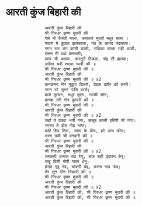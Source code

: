 # आरती कुंज बिहारी की
                   आरती कुंज बिहारी की
                   श्री गिरधर कृष्ण मुरारी की
                   गेले मी बैजंती माला, बजावावे मुरली मधुर बाळा ।
                   श्रावण मे कुंडल झलकाला, नंद के आनंद नंदलाला।
                   गगन सम अंग कांती काली, राधिका चमक राही आली.
                   लतन मी थधे बनमाली;
                   भ्रमर सी अलक, कस्तुरी टिळक, चंद्र सी झलक;
                   ललित चवी श्यामा प्यारी की ॥
                   श्री गिरधर कृष्ण मुरारी की ॥
                   आरती कुंज बिहारी की
                   श्री गिरधर कृष्ण मुरारी की ॥ x2
                   कनकमय मोर मुकुट बिलसे, देवता दर्शन को तरसे।
                   गगन सो सुमन रासि बरसे;
                   बाजे मुरचंग, मधुर मृदंग, ग्वाळीं सांग;
                   प्रत्यक्ष रती गोप कुमारी की ॥
                   श्री गिरधर कृष्ण मुरारी की ॥
                   आरती कुंज बिहारी की
                   श्री गिरधर कृष्ण मुरारी की ॥ x2
                   जहाँ ते प्रकट भयी गंगा, कलुष काली हरिणी श्री गंगा।
                   स्मरण ते होत मोह भांगा;
                   बसी शिव शिश, जाता के बीच, हरे आघ कीच;
                   चरण छवी श्री बनवारी की ॥
                   श्री गिरधर कृष्ण मुरारी की ॥
                   आरती कुंज बिहारी की
                   श्री गिरधर कृष्ण मुरारी की ॥ x2
                   चमकती उज्वल तत रेणू, बाज राही वृंदावन बेनू।
                   चाहू दिसी गोपी ग्वाल धेनु;
                   हंसत मृदु मंद, चांदणी चंद्र, कतत भाव फंद;
                   तेर सुन दीन भिखारी की ॥
                   श्री गिरधर कृष्ण मुरारी की ॥
                   आरती कुंज बिहारी की
                   श्री गिरधर कृष्ण मुरारी की ॥ x2
                   आरती कुंज बिहारी की, श्री गिरधर कृष्ण मुरारी की ॥
                   आरती कुंज बिहारी की, श्री गिरधर कृष्ण मुरारी की ॥